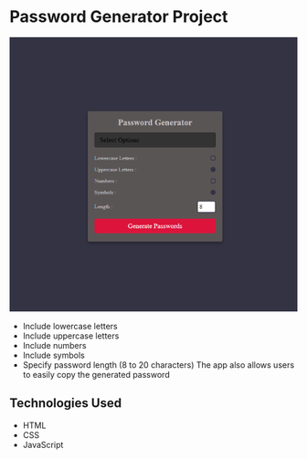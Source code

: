 # Password Generator Project
![Password Generator Screenshot](./screenshot.png)

- Include lowercase letters
- Include uppercase letters
- Include numbers
- Include symbols
- Specify password length (8 to 20 characters)
The app also allows users to easily copy the generated password

## Technologies Used

- HTML
- CSS
- JavaScript


